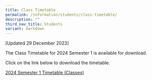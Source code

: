 ```yaml
---
title: Class Timetable
permalink: /information/students/class-timetable/
description: ""
third_nav_title: Students
variant: markdown
---
```

[Updated 29 December 2023]

The Class Timetable for 2024 Semester 1 is available for download.&nbsp;  

Click on the link below to download the timetable. 

[2024 Semester 1 Timetable (Classes)](/files/2024/Timetable/2024_Sem_1_Timetable_v19d___classes.pdf)